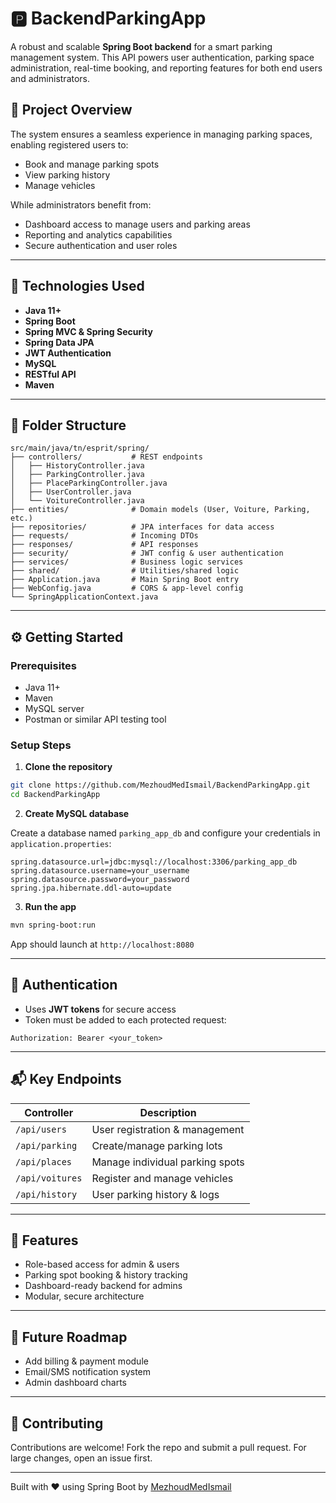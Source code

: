 # 🅿️ BackendParkingApp

A robust and scalable **Spring Boot backend** for a smart parking management system. This API powers user authentication, parking space administration, real-time booking, and reporting features for both end users and administrators.

## 🚗 Project Overview

The system ensures a seamless experience in managing parking spaces, enabling registered users to:
- Book and manage parking spots
- View parking history
- Manage vehicles

While administrators benefit from:
- Dashboard access to manage users and parking areas
- Reporting and analytics capabilities
- Secure authentication and user roles

---

## 🧰 Technologies Used

- **Java 11+**
- **Spring Boot**
- **Spring MVC & Spring Security**
- **Spring Data JPA**
- **JWT Authentication**
- **MySQL**
- **RESTful API**
- **Maven**

---

## 📁 Folder Structure

```
src/main/java/tn/esprit/spring/
├── controllers/           # REST endpoints
│   ├── HistoryController.java
│   ├── ParkingController.java
│   ├── PlaceParkingController.java
│   ├── UserController.java
│   └── VoitureController.java
├── entities/              # Domain models (User, Voiture, Parking, etc.)
├── repositories/          # JPA interfaces for data access
├── requests/              # Incoming DTOs
├── responses/             # API responses
├── security/              # JWT config & user authentication
├── services/              # Business logic services
├── shared/                # Utilities/shared logic
├── Application.java       # Main Spring Boot entry
├── WebConfig.java         # CORS & app-level config
└── SpringApplicationContext.java
```

---

## ⚙️ Getting Started

### Prerequisites

- Java 11+
- Maven
- MySQL server
- Postman or similar API testing tool

### Setup Steps

1. **Clone the repository**

```bash
git clone https://github.com/MezhoudMedIsmail/BackendParkingApp.git
cd BackendParkingApp
```

2. **Create MySQL database**

Create a database named `parking_app_db` and configure your credentials in `application.properties`:

```properties
spring.datasource.url=jdbc:mysql://localhost:3306/parking_app_db
spring.datasource.username=your_username
spring.datasource.password=your_password
spring.jpa.hibernate.ddl-auto=update
```

3. **Run the app**

```bash
mvn spring-boot:run
```

App should launch at `http://localhost:8080`

---

## 🔐 Authentication

- Uses **JWT tokens** for secure access
- Token must be added to each protected request:

```
Authorization: Bearer <your_token>
```

---

## 📬 Key Endpoints

| Controller              | Description                         |
|-------------------------|-------------------------------------|
| `/api/users`            | User registration & management      |
| `/api/parking`          | Create/manage parking lots          |
| `/api/places`           | Manage individual parking spots     |
| `/api/voitures`         | Register and manage vehicles        |
| `/api/history`          | User parking history & logs         |

---

## 🚀 Features

- Role-based access for admin & users
- Parking spot booking & history tracking
- Dashboard-ready backend for admins
- Modular, secure architecture

---

## 📌 Future Roadmap

- Add billing & payment module
- Email/SMS notification system
- Admin dashboard charts

---

## 🤝 Contributing

Contributions are welcome! Fork the repo and submit a pull request. For large changes, open an issue first.

---

Built with ❤️ using Spring Boot by [MezhoudMedIsmail](https://github.com/MezhoudMedIsmail)
